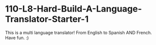 # 110-L8-Hard-Build-A-Language-Translator-Starter-1
This is a multi language translator! From English to Spanish AND French. Have fun. :)
